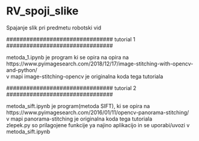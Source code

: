 # RV_spoji_slike
<p>
Spajanje slik pri predmetu robotski vid
</p>
################################ tutorial 1 ################################
<p>
metoda_1.ipynb je program ki se opira na opira na https://www.pyimagesearch.com/2018/12/17/image-stitching-with-opencv-and-python/
<br>v mapi image-stitching-opencv je originalna koda tega tutoriala
</p>
################################ tutorial 2 ################################
<p>
metoda_sift.ipynb je program(metoda SIFT), ki se opira na https://www.pyimagesearch.com/2016/01/11/opencv-panorama-stitching/
<br>v mapi panorama-stitching je originalna koda tega tutoriala
<br>zlepek.py so prilagojene funkcije ya najino aplikacijo in se uporabi/uvozi v metoda_sift.ipynb
</p>
